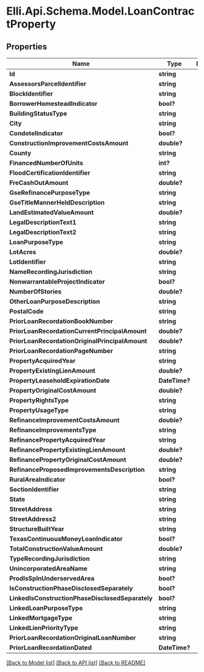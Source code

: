 # Elli.Api.Schema.Model.LoanContractProperty
## Properties

Name | Type | Description | Notes
------------ | ------------- | ------------- | -------------
**Id** | **string** |  | [optional] 
**AssessorsParcelIdentifier** | **string** |  | [optional] 
**BlockIdentifier** | **string** |  | [optional] 
**BorrowerHomesteadIndicator** | **bool?** |  | [optional] 
**BuildingStatusType** | **string** |  | [optional] 
**City** | **string** |  | [optional] 
**CondotelIndicator** | **bool?** |  | [optional] 
**ConstructionImprovementCostsAmount** | **double?** |  | [optional] 
**County** | **string** |  | [optional] 
**FinancedNumberOfUnits** | **int?** |  | [optional] 
**FloodCertificationIdentifier** | **string** |  | [optional] 
**FreCashOutAmount** | **double?** |  | [optional] 
**GseRefinancePurposeType** | **string** |  | [optional] 
**GseTitleMannerHeldDescription** | **string** |  | [optional] 
**LandEstimatedValueAmount** | **double?** |  | [optional] 
**LegalDescriptionText1** | **string** |  | [optional] 
**LegalDescriptionText2** | **string** |  | [optional] 
**LoanPurposeType** | **string** |  | [optional] 
**LotAcres** | **double?** |  | [optional] 
**LotIdentifier** | **string** |  | [optional] 
**NameRecordingJurisdiction** | **string** |  | [optional] 
**NonwarrantableProjectIndicator** | **bool?** |  | [optional] 
**NumberOfStories** | **double?** |  | [optional] 
**OtherLoanPurposeDescription** | **string** |  | [optional] 
**PostalCode** | **string** |  | [optional] 
**PriorLoanRecordationBookNumber** | **string** |  | [optional] 
**PriorLoanRecordationCurrentPrincipalAmount** | **double?** |  | [optional] 
**PriorLoanRecordationOriginalPrincipalAmount** | **double?** |  | [optional] 
**PriorLoanRecordationPageNumber** | **string** |  | [optional] 
**PropertyAcquiredYear** | **string** |  | [optional] 
**PropertyExistingLienAmount** | **double?** |  | [optional] 
**PropertyLeaseholdExpirationDate** | **DateTime?** |  | [optional] 
**PropertyOriginalCostAmount** | **double?** |  | [optional] 
**PropertyRightsType** | **string** |  | [optional] 
**PropertyUsageType** | **string** |  | [optional] 
**RefinanceImprovementCostsAmount** | **double?** |  | [optional] 
**RefinanceImprovementsType** | **string** |  | [optional] 
**RefinancePropertyAcquiredYear** | **string** |  | [optional] 
**RefinancePropertyExistingLienAmount** | **double?** |  | [optional] 
**RefinancePropertyOriginalCostAmount** | **double?** |  | [optional] 
**RefinanceProposedImprovementsDescription** | **string** |  | [optional] 
**RuralAreaIndicator** | **bool?** |  | [optional] 
**SectionIdentifier** | **string** |  | [optional] 
**State** | **string** |  | [optional] 
**StreetAddress** | **string** |  | [optional] 
**StreetAddress2** | **string** |  | [optional] 
**StructureBuiltYear** | **string** |  | [optional] 
**TexasContinuousMoneyLoanIndicator** | **bool?** |  | [optional] 
**TotalConstructionValueAmount** | **double?** |  | [optional] 
**TypeRecordingJurisdiction** | **string** |  | [optional] 
**UnincorporatedAreaName** | **string** |  | [optional] 
**ProdIsSpInUnderservedArea** | **bool?** |  | [optional] 
**IsConstructionPhaseDisclosedSeparately** | **bool?** |  | [optional] 
**LinkedIsConstructionPhaseDisclosedSeparately** | **bool?** |  | [optional] 
**LinkedLoanPurposeType** | **string** |  | [optional] 
**LinkedMortgageType** | **string** |  | [optional] 
**LinkedLienPriorityType** | **string** |  | [optional] 
**PriorLoanRecordationOriginalLoanNumber** | **string** |  | [optional] 
**PriorLoanRecordationDated** | **DateTime?** |  | [optional] 

[[Back to Model list]](../README.md#documentation-for-models) [[Back to API list]](../README.md#documentation-for-api-endpoints) [[Back to README]](../README.md)

